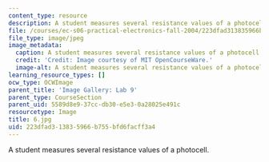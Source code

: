 ```yaml
---
content_type: resource
description: A student measures several resistance values of a photocell.
file: /courses/ec-s06-practical-electronics-fall-2004/223dfad313835966b755bfd6facff3a4_6.jpg
file_type: image/jpeg
image_metadata:
  caption: A student measures several resistance values of a photocell.
  credit: 'Credit: Image courtesy of MIT OpenCourseWare.'
  image-alt: A student measures several resistance values of a photocell.
learning_resource_types: []
ocw_type: OCWImage
parent_title: 'Image Gallery: Lab 9'
parent_type: CourseSection
parent_uid: 5589d8e9-37cc-db30-e5e3-0a28025e491c
resourcetype: Image
title: 6.jpg
uid: 223dfad3-1383-5966-b755-bfd6facff3a4
---
```

A student measures several resistance values of a photocell.

